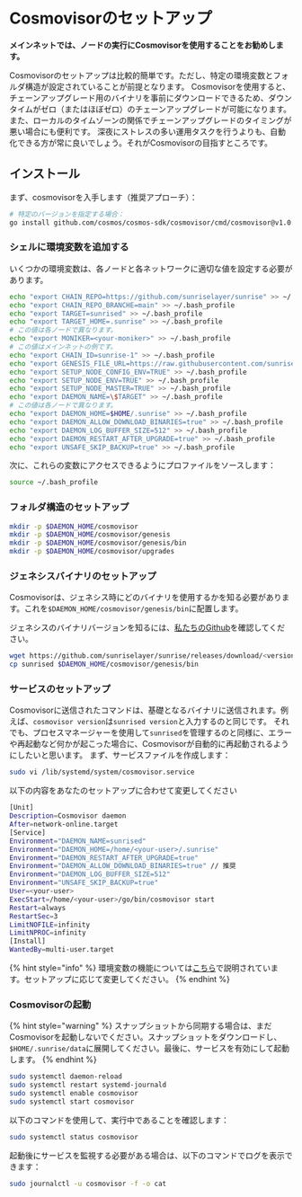 # Cosmovisorのセットアップ

**メインネットでは、ノードの実行にCosmovisorを使用することをお勧めします。**

Cosmovisorのセットアップは比較的簡単です。ただし、特定の環境変数とフォルダ構造が設定されていることが前提となります。
Cosmovisorを使用すると、チェーンアップグレード用のバイナリを事前にダウンロードできるため、ダウンタイムがゼロ（またはほぼゼロ）のチェーンアップグレードが可能になります。また、ローカルのタイムゾーンの関係でチェーンアップグレードのタイミングが悪い場合にも便利です。
深夜にストレスの多い運用タスクを行うよりも、自動化できる方が常に良いでしょう。それがCosmovisorの目指すところです。

## インストール

まず、cosmovisorを入手します（推奨アプローチ）：

```Bash
# 特定のバージョンを指定する場合：
go install github.com/cosmos/cosmos-sdk/cosmovisor/cmd/cosmovisor@v1.0.0
```

### シェルに環境変数を追加する

いくつかの環境変数は、各ノードと各ネットワークに適切な値を設定する必要があります。

```Bash
echo "export CHAIN_REPO=https://github.com/sunriselayer/sunrise" >> ~/.bash_profile
echo "export CHAIN_REPO_BRANCHE=main" >> ~/.bash_profile
echo "export TARGET=sunrised" >> ~/.bash_profile
echo "export TARGET_HOME=.sunrise" >> ~/.bash_profile
# この値は各ノードで異なります。
echo "export MONIKER=<your-moniker>" >> ~/.bash_profile
# この値はメインネットの例です。
echo "export CHAIN_ID=sunrise-1" >> ~/.bash_profile
echo "export GENESIS_FILE_URL=https://raw.githubusercontent.com/sunriselayer/network/main/sunrise-1/genesis.json" >> ~/.bash_profile
echo "export SETUP_NODE_CONFIG_ENV=TRUE" >> ~/.bash_profile
echo "export SETUP_NODE_ENV=TRUE" >> ~/.bash_profile
echo "export SETUP_NODE_MASTER=TRUE" >> ~/.bash_profile
echo "export DAEMON_NAME=\$TARGET" >> ~/.bash_profile
# この値は各ノードで異なります。
echo "export DAEMON_HOME=$HOME/.sunrise" >> ~/.bash_profile
echo "export DAEMON_ALLOW_DOWNLOAD_BINARIES=true" >> ~/.bash_profile
echo "export DAEMON_LOG_BUFFER_SIZE=512" >> ~/.bash_profile
echo "export DAEMON_RESTART_AFTER_UPGRADE=true" >> ~/.bash_profile
echo "export UNSAFE_SKIP_BACKUP=true" >> ~/.bash_profile
```

次に、これらの変数にアクセスできるようにプロファイルをソースします：

```Bash
source ~/.bash_profile
```

### フォルダ構造のセットアップ

```Bash
mkdir -p $DAEMON_HOME/cosmovisor
mkdir -p $DAEMON_HOME/cosmovisor/genesis
mkdir -p $DAEMON_HOME/cosmovisor/genesis/bin
mkdir -p $DAEMON_HOME/cosmovisor/upgrades
```

### ジェネシスバイナリのセットアップ

Cosmovisorは、ジェネシス時にどのバイナリを使用するかを知る必要があります。これを`$DAEMON_HOME/cosmovisor/genesis/bin`に配置します。

ジェネシスのバイナリバージョンを知るには、[私たちのGithub](https://github.com/sunriselayer/network)を確認してください。

```Bash
wget https://github.com/sunriselayer/sunrise/releases/download/<version>/sunrised
cp sunrised $DAEMON_HOME/cosmovisor/genesis/bin
```

### サービスのセットアップ

Cosmovisorに送信されたコマンドは、基礎となるバイナリに送信されます。例えば、`cosmovisor version`は`sunrised version`と入力するのと同じです。
それでも、プロセスマネージャーを使用して`sunrised`を管理するのと同様に、エラーや再起動など何かが起こった場合に、Cosmovisorが自動的に再起動されるようにしたいと思います。
まず、サービスファイルを作成します：

```Bash
sudo vi /lib/systemd/system/cosmovisor.service
```

以下の内容をあなたのセットアップに合わせて変更してください

```Bash
[Unit]
Description=Cosmovisor daemon
After=network-online.target
[Service]
Environment="DAEMON_NAME=sunrised"
Environment="DAEMON_HOME=/home/<your-user>/.sunrise"
Environment="DAEMON_RESTART_AFTER_UPGRADE=true"
Environment="DAEMON_ALLOW_DOWNLOAD_BINARIES=true" // 推奨
Environment="DAEMON_LOG_BUFFER_SIZE=512"
Environment="UNSAFE_SKIP_BACKUP=true"
User=<your-user>
ExecStart=/home/<your-user>/go/bin/cosmovisor start
Restart=always
RestartSec=3
LimitNOFILE=infinity
LimitNPROC=infinity
[Install]
WantedBy=multi-user.target
```

{% hint style="info" %}
環境変数の機能については[こちら](https://docs.cosmos.network/main/run-node/cosmovisor.html)で説明されています。セットアップに応じて変更してください。
{% endhint %}

### Cosmovisorの起動

{% hint style="warning" %}
スナップショットから同期する場合は、まだCosmovisorを起動しないでください。スナップショットをダウンロードし、`$HOME/.sunrise/data`に展開してください。最後に、サービスを有効にして起動します。
{% endhint %}

```Bash
sudo systemctl daemon-reload
sudo systemctl restart systemd-journald
sudo systemctl enable cosmovisor
sudo systemctl start cosmovisor
```

以下のコマンドを使用して、実行中であることを確認します：

```Bash
sudo systemctl status cosmovisor
```

起動後にサービスを監視する必要がある場合は、以下のコマンドでログを表示できます：

```Bash
sudo journalctl -u cosmovisor -f -o cat
```